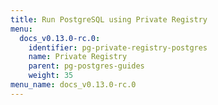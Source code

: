 ```yaml
---
title: Run PostgreSQL using Private Registry
menu:
  docs_v0.13.0-rc.0:
    identifier: pg-private-registry-postgres
    name: Private Registry
    parent: pg-postgres-guides
    weight: 35
menu_name: docs_v0.13.0-rc.0
---
```

